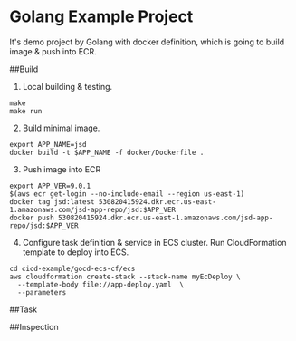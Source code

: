 # Golang Example Project

It's demo project by Golang with docker definition, which is going to build image & push into ECR.

##Build

1. Local building & testing.
```
make
make run
```

2. Build minimal image.

```
export APP_NAME=jsd
docker build -t $APP_NAME -f docker/Dockerfile .

```

3. Push image into ECR

```
export APP_VER=9.0.1
$(aws ecr get-login --no-include-email --region us-east-1)
docker tag jsd:latest 530820415924.dkr.ecr.us-east-1.amazonaws.com/jsd-app-repo/jsd:$APP_VER
docker push 530820415924.dkr.ecr.us-east-1.amazonaws.com/jsd-app-repo/jsd:$APP_VER

```

4. Configure task definition & service in ECS cluster. Run CloudFormation template to deploy into ECS.
```
cd cicd-example/gocd-ecs-cf/ecs
aws cloudformation create-stack --stack-name myEcDeploy \
  --template-body file://app-deploy.yaml  \
  --parameters 

```

##Task

##Inspection
